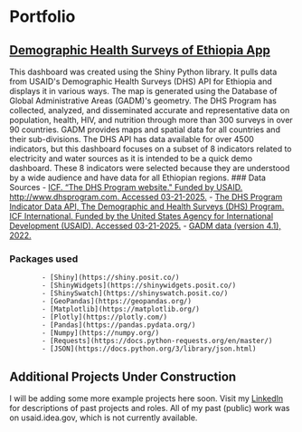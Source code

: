 # Portfolio
## [Demographic Health Surveys of Ethiopia App](https://abernier.shinyapps.io/demographic_health_surveys_of_ethiopia/)
This dashboard was created using the Shiny Python library. It pulls data from USAID's Demographic Health Surveys (DHS) API for Ethiopia and displays it in various ways. The map is generated using the Database of Global Administrative Areas (GADM)'s geometry. The DHS Program has collected, analyzed, and disseminated accurate and representative data on population, health, HIV, and nutrition through more than 300 surveys in over 90 countries. GADM provides maps and spatial data for all countries and their sub-divisions.
The DHS API has data available for over 4500 indicators, but this dashboard focuses on a subset of 8 indicators related to electricity and water sources as it is intended to be a quick demo dashboard. These 8 indicators were selected because they are understood by a wide audience and have data for all Ethiopian regions.
    ### Data Sources
            - [ICF. “The DHS Program website." Funded by USAID. http://www.dhsprogram.com. Accessed 03-21-2025.](https://dhsprogram.com/data/)
            - [The DHS Program Indicator Data API, The Demographic and Health Surveys (DHS) Program. ICF International. Funded by the United States Agency for International Development (USAID). Accessed 03-21-2025.](https://api.dhsprogram.com/#/index.html)
            - [GADM data (version 4.1), 2022.](https://gadm.org/)

  ### Packages used
            - [Shiny](https://shiny.posit.co/)
            - [ShinyWidgets](https://shinywidgets.posit.co/)
            - [ShinySwatch](https://shinyswatch.posit.co/)
            - [GeoPandas](https://geopandas.org/)
            - [Matplotlib](https://matplotlib.org/)
            - [Plotly](https://plotly.com/)
            - [Pandas](https://pandas.pydata.org/)
            - [Numpy](https://numpy.org/)
            - [Requests](https://docs.python-requests.org/en/master/)
            - [JSON](https://docs.python.org/3/library/json.html)

## Additional Projects Under Construction
I will be adding some more example projects here soon. Visit my [LinkedIn](https://www.linkedin.com/in/anne-bernier-42338017/) for descriptions of past projects and roles.  All of my past (public) work was on usaid.idea.gov, which is not currently available.


